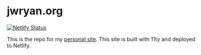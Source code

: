 # jwryan.org
[![Netlify Status](https://api.netlify.com/api/v1/badges/fdd9d17e-28a7-4ba6-adbd-fe083286ffc4/deploy-status)](https://app.netlify.com/sites/creative-starlight-551e0c/deploys)

This is the repo for my [personal site](https://jwryan.org). This site is built with 11ty and deployed to Netlify.
